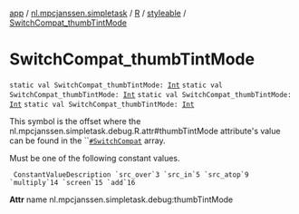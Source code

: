 [app](../../../index.md) / [nl.mpcjanssen.simpletask](../../index.md) / [R](../index.md) / [styleable](index.md) / [SwitchCompat_thumbTintMode](.)

# SwitchCompat_thumbTintMode

`static val SwitchCompat_thumbTintMode: `[`Int`](https://kotlinlang.org/api/latest/jvm/stdlib/kotlin/-int/index.html)
`static val SwitchCompat_thumbTintMode: `[`Int`](https://kotlinlang.org/api/latest/jvm/stdlib/kotlin/-int/index.html)
`static val SwitchCompat_thumbTintMode: `[`Int`](https://kotlinlang.org/api/latest/jvm/stdlib/kotlin/-int/index.html)
`static val SwitchCompat_thumbTintMode: `[`Int`](https://kotlinlang.org/api/latest/jvm/stdlib/kotlin/-int/index.html)

This symbol is the offset where the nl.mpcjanssen.simpletask.debug.R.attr#thumbTintMode attribute's value can be found in the ``[`#SwitchCompat`](-switch-compat.md) array.

Must be one of the following constant values.

     ConstantValueDescription `src_over`3 `src_in`5 `src_atop`9 `multiply`14 `screen`15 `add`16

**Attr**
name nl.mpcjanssen.simpletask.debug:thumbTintMode

